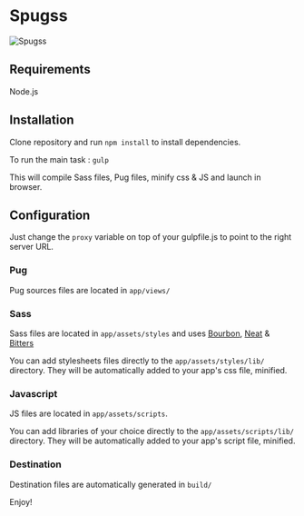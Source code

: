 # Spugss

![Spugss](https://github.com/tameroski/Spugss/tree/master/app/assets/images/logo@2x.png)

## Requirements

Node.js

## Installation

Clone repository and run `npm install` to install dependencies.

To run the main task : `gulp`

This will compile Sass files, Pug files, minify css & JS and launch in browser.

## Configuration

Just change the `proxy` variable on top of your gulpfile.js to point to the right server URL.

### Pug

Pug sources files are located in `app/views/`

### Sass

Sass files are located in `app/assets/styles` and uses [Bourbon](https://github.com/thoughtbot/bourbon), [Neat](https://github.com/thoughtbot/neat) & [Bitters](https://github.com/thoughtbot/bitters)

You can add stylesheets files directly to the `app/assets/styles/lib/` directory. They will be automatically added to your app's css file, minified.

### Javascript

JS files are located in `app/assets/scripts`.

You can add libraries of your choice directly to the `app/assets/scripts/lib/` directory. They will be automatically added to your app's script file, minified.

### Destination

Destination files are automatically  generated in `build/` 

Enjoy!